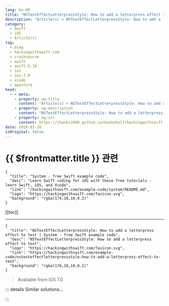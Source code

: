 ```yaml
---
lang: ko-KR
title: "NSTextEffectLetterpressStyle: How to add a letterpress effect to text"
description: "Article(s) > NSTextEffectLetterpressStyle: How to add a letterpress effect to text"
category:
  - Swift
  - iOS
  - Article(s)
tag: 
  - blog
  - hackingwithswift.com
  - crashcourse
  - swift
  - swift-5.10
  - ios
  - ios-7.0
  - xcode
  - appstore
head:
  - - meta:
    - property: og:title
      content: "Article(s) > NSTextEffectLetterpressStyle: How to add a letterpress effect to text"
    - property: og:description
      content: "NSTextEffectLetterpressStyle: How to add a letterpress effect to text"
    - property: og:url
      content: https://chanhi2000.github.io/bookshelf/hackingwithswift.com/example-code/nstexteffectletterpressstyle-how-to-add-a-letterpress-effect-to-text.html
date: 2018-03-28
isOriginal: false
---
```


# {{ $frontmatter.title }} 관련

```component VPCard
{
  "title": "System - free Swift example code",
  "desc": "Learn Swift coding for iOS with these free tutorials - learn Swift, iOS, and Xcode",
  "link": "/hackingwithswift.com/example-code/system/README.md",
  "logo": "https://hackingwithswift.com/favicon.svg",
  "background": "rgba(174,10,10,0.2)"
}
```

[[toc]]

---

```component VPCard
{
  "title": "NSTextEffectLetterpressStyle: How to add a letterpress effect to text | System - free Swift example code",
  "desc": "NSTextEffectLetterpressStyle: How to add a letterpress effect to text",
  "logo": "https://hackingwithswift.com/favicon.svg",
  "link": "https://hackingwithswift.com/example-code/nstexteffectletterpressstyle-how-to-add-a-letterpress-effect-to-text",
  "background": "rgba(174,10,10,0.2)"
}
```

> Available from iOS 7.0

<!-- TODO: 작성 -->

<!-- 
You can add a subtle embossing effect to any text in your app using `NSAttributedString` and `NSTextEffectLetterpressStyle`. As an example, this code creates an attributed string using 24-point Georgia Bold in red, with Apple's letterpress effect applied, then writes it into a label:

```swift
let attrs = [NSAttributedString.Key.foregroundColor: UIColor.red,
             NSAttributedString.Key.font: UIFont(name: "Georgia-Bold", size: 24)!,
             NSAttributedString.Key.textEffect: NSAttributedString.TextEffectStyle.letterpressStyle as NSString
             ]

let string = NSAttributedString(string: "Hello, world!", attributes: attrs)
yourLabel.attributedText = string
```

-->

::: details Similar solutions…

<!--
/quick-start/swiftui/how-to-add-visual-effect-blurs">How to add visual effect blurs 
/example-code/uikit/how-to-animate-a-blur-effect-using-uivisualeffectview">How to animate a blur effect using UIVisualEffectView 
/example-code/calayer/how-to-create-a-marching-ants-effect-using-linedashphase">How to create a marching ants effect using lineDashPhase 
/quick-start/swiftui/how-to-create-a-marching-ants-border-effect">How to create a marching ants border effect 
/example-code/libraries/how-to-get-a-cover-flow-effect-on-ios">How to get a Cover Flow effect on iOS</a>
-->

:::

